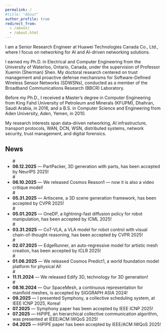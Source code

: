 ```yaml
---
permalink: /
#title: "About"
author_profile: true
redirect_from: 
  - /about/
  - /about.html
---
```


I am a Senior Research Engineer at Huawei Technologies Canada Co., Ltd., where I focus on networking for AI and AI-driven networking solutions.

I earned my Ph.D. in Electrical and Computer Engineering from the University of Waterloo, Ontario, Canada, under the supervision of Professor Xuemin (Sherman) Shen. My doctoral research centered on trust management and proactive defense mechanisms for Software-Defined Wireless Sensor Networks (SDWSNs), conducted as a member of the Broadband Communications Research (BBCR) Laboratory.

Before my Ph.D., I received a Master’s degree in Computer Engineering from King Fahd University of Petroleum and Minerals (KFUPM), Dhahran, Saudi Arabia, in 2016, and a B.S. in Computer Science and Engineering from Aden University, Aden, Yemen, in 2010.

My research interests span data-driven networking, AI infrastructure, transport protocols, WAN, DCN, WSN, distributed systems, network security, trust management, and digital forensics.


## News

<ul>
#  <li><strong>06.12.2025</strong> — PartPacker, 3D generation with parts, has been accepted by NeurIPS 2025!</li>
#  <li><strong>06.10.2025</strong> — We released Cosmos Reason1 — now it is also a video critique model!</li>
#  <li><strong>05.31.2025</strong> — Artiscene, a 3D scene generation framework, has been accepted by CVPR 2025!</li>
#  <li><strong>05.01.2025</strong> — OneDP, a lightning-fast diffusion policy for robot manipulation, has been accepted by ICML 2025!</li>
#  <li><strong>03.31.2025</strong> — CoT-VLA, a VLA model for robot control with visual chain-of-thought reasoning, has been accepted by CVPR 2025!</li>
#  <li><strong>02.07.2025</strong> — EdgeRunner, an auto-regressive model for artistic mesh creation, has been accepted by ICLR 2025!</li>
#  <li><strong>01.06.2025</strong> — We released Cosmos Predict1, a world foundation model platform for physical AI!</li>
#  <li><strong>11.11.2024</strong> — We released Edify 3D, technology for 3D generation!</li>
#  <li><strong>08.16.2024</strong> — Our SpaceMesh, a continuous representation for manifold meshes, is accepted by SIGGRAPH ASIA 2024!</li>
  <li><strong>09.2025</strong> — I presented Symphony, a collective scheduling system, at IEEE ICNP 2025, Korea!</li>
  <li><strong>07.2025</strong> — Symphony paper has been accepted by IEEE ICNP 2025!</li>
  <li><strong>07.2025</strong> — HiPIPE, an hierarchical collective communication algorithm, was presented at IEEE/ACM IWQoS 2025!</li>
  <li><strong>04.2025</strong> — HiPIPE paper has been accepted by IEEE/ACM IWQoS 2025!</li>
</ul>
